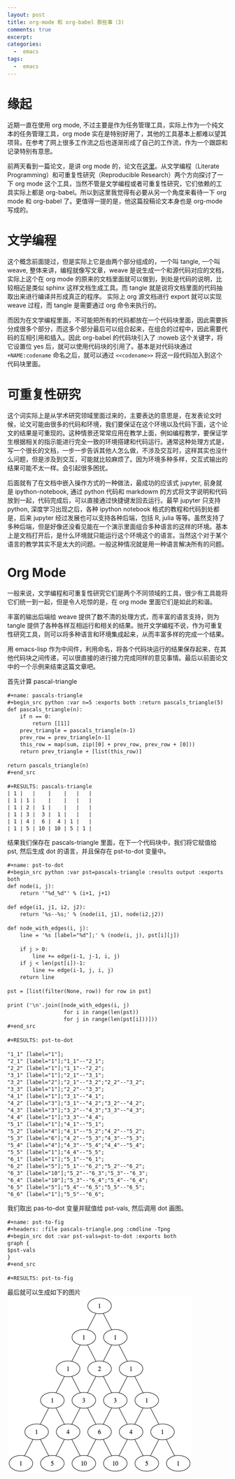 ```yaml
---
layout: post
title: org-mode 和 org-babel 那些事（3)
comments: true
excerpt: 
categories:
  -  emacs
tags:
  -  emacs
---
```



# 缘起

近期一直在使用 org mode, 不过主要是作为任务管理工具，实际上作为一个纯文本的任务管理工具，org mode 实在是特别好用了，其他的工具基本上都难以望其项背。在参考了网上很多工作流之后也逐渐形成了自己的工作流，作为一个跟踪和记录特别有意思。

前两天看到一篇论文，是讲 org mode 的，论文在[这里](https://www.jstatsoft.org/article/view/v046i03)。从文学编程（Literate Programming）和可重复性研究（Reproducible Research）两个方向探讨了一下 org mode 这个工具，当然不管是文学编程或者可重复性研究，它们依赖的工具实际上都是 org-babel。所以到这里我觉得有必要从另一个角度来看待一下 org mode 和 org-babel 了。更值得一提的是，他这篇投稿论文本身也是 org-mode 写成的。


# 文学编程

这个概念前面提过，但是实际上它是由两个部分组成的，一个叫 tangle, 一个叫 weave, 整体来讲，编程就像写文章，weave 是说生成一个和源代码对应的文档，实际上这个在 org mode 的原来的文档里面就可以做到，到处是代码的说明，比较相近是类似 sphinx 这样文档生成工具。而 tangle 就是说将文档里面的代码抽取出来进行编译并形成真正的程序。 实际上 org 源文档进行 export 就可以实现 weave 过程，而 tangle 是需要通过 org 命令来执行的。

而因为在文学编程里面，不可能把所有的代码都放在一个代码块里面，因此需要拆分成很多个部分，而这多个部分最后可以组合起来，在组合的过程中，因此需要代码的互相引用和插入。因此 org-babel 的代码块引入了 :noweb 这个关键字，将它设置位 yes 后，就可以使用代码块的引用了。基本是对代码块通过 `+NAME:codename` 命名之后，就可以通过 `<<codename>>` 将这一段代码加入到这个代码块里面。


# 可重复性研究

这个词实际上是从学术研究领域里面过来的，主要表达的意思是，在发表论文时候，论文可能由很多的代码和环境，我们要保证在这个环境以及代码下面，这个论文的结果是可重现的。这种情景还常常应用在教学上面，例如编程教学，要保证学生根据相关的指示能进行完全一致的环境搭建和代码运行。通常这种处理方式是，写一个很长的文档，一步一步告诉其他人怎么做，不涉及交互时，这样其实也没什么问题，但是涉及到交互，可能就比较麻烦了。因为环境多种多样，交互式输出的结果可能不太一样。会引起很多困扰。

后面就有了在文档中嵌入操作方式的一种做法，最成功的应该式 jupyter, 前身就是 ipython-notebook, 通过 python 代码和 markdowm 的方式将文字说明和代码放到一起，代码完成后，可以直接通过快捷键发回去运行。最早 jupyter 只支持 python, 深度学习出现之后，各种 ipython notebook 格式的教程和代码到处都是，后来 jupyter 经过发展也可以支持各种后端，包括 R, julia 等等。虽然支持了多种后端，但是好像还没看见能在一个演示里面组合多种语言的这样的环境。基本上是文档打开后，是什么环境就只能运行这个环境这个的语言。当然这个对于某个语言的教学其实不是太大的问题。一般这种情况就是用一种语言解决所有的问题。


# Org Mode

一般来说，文学编程和可重复性研究它们是两个不同领域的工具，很少有工具能将它们统一到一起，但是令人吃惊的是，在 org mode 里面它们是如此的和谐。

丰富的输出后端给 weave 提供了数不清的处理方式，而丰富的语言支持，则为 tangle 提供了各种各样互相运行和相关的结果。抛开文学编程不说，作为可重复性研究工具，则可以将多种语言和环境集成起来，从而丰富多样的完成一个结果。

用 emacs-lisp 作为中间件，利用命名，将各个代码块运行的结果保存起来，在其他代码块之间传递，可以很直接的进行接力完成同样的意见事情。最后以前面论文中的一个示例来结束这篇文章吧。

首先计算 pascal-triangle

    #+name: pascals-triangle 
    #+begin_src python :var n=5 :exports both :return pascals_triangle(5)
    def pascals_triangle(n):
        if n == 0: 
            return [[1]] 
        prev_triangle = pascals_triangle(n-1) 
        prev_row = prev_triangle[n-1] 
        this_row = map(sum, zip([0] + prev_row, prev_row + [0])) 
        return prev_triangle + [list(this_row)]
    
    return pascals_triangle(n) 
    #+end_src
    
    #+RESULTS: pascals-triangle
    | 1 |   |    |    |   |   |
    | 1 | 1 |    |    |   |   |
    | 1 | 2 |  1 |    |   |   |
    | 1 | 3 |  3 |  1 |   |   |
    | 1 | 4 |  6 |  4 | 1 |   |
    | 1 | 5 | 10 | 10 | 5 | 1 |

结果我们保存在 pascals-triangle 里面，在下一个代码块中，我们将它赋值给 pst, 然后生成 dot 的语言，并且保存在 pst-to-dot 变量中。

    #+name: pst-to-dot 
    #+begin_src python :var pst=pascals-triangle :results output :exports both
    def node(i, j):
        return '"%d_%d"' % (i+1, j+1)
    
    def edge(i1, j1, i2, j2):
        return '%s--%s;' % (node(i1, j1), node(i2,j2))
    
    def node_with_edges(i, j):
        line = '%s [label="%d"];' % (node(i, j), pst[i][j])
    
        if j > 0:
            line += edge(i-1, j-1, i, j) 
        if j < len(pst[i])-1:
            line += edge(i-1, j, i, j) 
        return line
    
    pst = [list(filter(None, row)) for row in pst]
    
    print ('\n'.join([node_with_edges(i, j) 
                      for i in range(len(pst)) 
                      for j in range(len(pst[i]))])) 
    #+end_src
    
    #+RESULTS: pst-to-dot
    
    "1_1" [label="1"];
    "2_1" [label="1"];"1_1"--"2_1";
    "2_2" [label="1"];"1_1"--"2_2";
    "3_1" [label="1"];"2_1"--"3_1";
    "3_2" [label="2"];"2_1"--"3_2";"2_2"--"3_2";
    "3_3" [label="1"];"2_2"--"3_3";
    "4_1" [label="1"];"3_1"--"4_1";
    "4_2" [label="3"];"3_1"--"4_2";"3_2"--"4_2";
    "4_3" [label="3"];"3_2"--"4_3";"3_3"--"4_3";
    "4_4" [label="1"];"3_3"--"4_4";
    "5_1" [label="1"];"4_1"--"5_1";
    "5_2" [label="4"];"4_1"--"5_2";"4_2"--"5_2";
    "5_3" [label="6"];"4_2"--"5_3";"4_3"--"5_3";
    "5_4" [label="4"];"4_3"--"5_4";"4_4"--"5_4";
    "5_5" [label="1"];"4_4"--"5_5";
    "6_1" [label="1"];"5_1"--"6_1";
    "6_2" [label="5"];"5_1"--"6_2";"5_2"--"6_2";
    "6_3" [label="10"];"5_2"--"6_3";"5_3"--"6_3";
    "6_4" [label="10"];"5_3"--"6_4";"5_4"--"6_4";
    "6_5" [label="5"];"5_4"--"6_5";"5_5"--"6_5";
    "6_6" [label="1"];"5_5"--"6_6";

我们取出 pas-to-dot 变量并赋值给 pst-vals, 然后调用 dot 画图。

    #+name: pst-to-fig 
    #+headers: :file pascals-triangle.png :cmdline -Tpng
    #+begin_src dot :var pst-vals=pst-to-dot :exports both
    graph {
    $pst-vals
    } 
    #+end_src
    
    #+RESULTS: pst-to-fig

最后就可以生成如下的图片 ![img](pascals-triangle.png)
